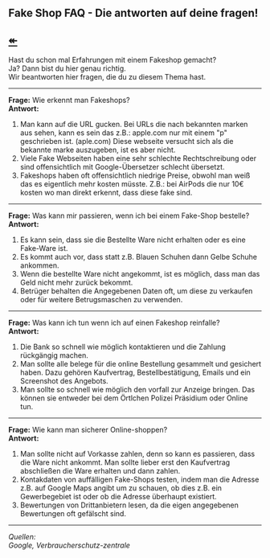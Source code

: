 ## Fake Shop FAQ - Die antworten auf deine fragen! 
## [↞](https://www.engineer66.tk)

Hast du schon mal Erfahrungen mit einem Fakeshop gemacht?  
Ja? Dann bist du hier genau richtig.  
Wir beantworten hier fragen, die du zu diesem Thema hast.  

-------------------------------------------------------------------------------------------------------------------------------

**Frage:** Wie erkennt man Fakeshops?    
**Antwort:**   
1. Man kann auf die URL gucken. Bei URLs die nach bekannten marken aus sehen, kann es sein das z.B.: apple.com nur mit einem  "p" geschrieben ist. (aple.com) Diese webseite versucht sich  als die bekannte marke auszugeben, ist es aber nicht.  
2. Viele Fake Webseiten haben eine sehr schlechte Rechtschreibung oder sind offensichtlich mit Google-Übersetzer schlecht übersetzt. 
3. Fakeshops haben oft offensichtlich niedrige Preise, obwohl man weiß das es eigentlich mehr kosten müsste. Z.B.: bei AirPods die nur 10€ kosten wo man direkt erkennt, dass diese fake sind.  

-------------------------------------------------------------------------------------------------------------------------------

**Frage:** Was kann mir passieren, wenn ich bei einem Fake-Shop bestelle?    
**Antwort:**     
1. Es kann sein, dass sie die Bestellte Ware nicht erhalten oder es eine Fake-Ware ist.  
2. Es kommt auch vor, dass statt z.B. Blauen Schuhen dann Gelbe Schuhe ankommen.  
3. Wenn die bestellte Ware nicht angekommt, ist es möglich, dass man das Geld nicht mehr zurück bekommt. 
4. Betrüger behalten die Angegebenen Daten oft, um diese zu verkaufen oder für weitere Betrugsmaschen zu verwenden. 

-------------------------------------------------------------------------------------------------------------------------------

**Frage:** Was kann ich tun wenn ich auf einen Fakeshop reinfalle?    
**Antwort:**         
1. Die Bank so schnell wie möglich kontaktieren und die Zahlung rückgängig machen.    
2. Man sollte alle belege für die online Bestellung gesammelt und gesichert haben. Dazu gehören Kaufvertrag, Bestellbestätigung, Emails und ein Screenshot des Angebots.     
3. Man sollte so schnell wie möglich den vorfall zur Anzeige bringen. Das können sie entweder bei dem Örtlchen Polizei Präsidium oder Online tun.  

-------------------------------------------------------------------------------------------------------------------------------

**Frage:** Wie kann man sicherer Online-shoppen?      
**Antwort:**   
1. Man sollte nicht auf Vorkasse zahlen, denn so kann es passieren, dass die Ware nicht ankommt. Man sollte lieber erst den Kaufvertrag abschließen die Ware erhalten und dann zahlen.  
2. Kontakdaten von auffälligen Fake-Shops testen, indem man die Adresse z.B. auf Google Maps angibt um zu schauen, ob dies z.B. ein Gewerbegebiet ist oder ob die Adresse überhaupt existiert.  
3. Bewertungen von Drittanbietern lesen, da die eigen angegebenen Bewertungen oft gefälscht sind.

-------------------------------------------------------------------------------------------------------------------------------

*Quellen:   
Google, Verbraucherschutz-zentrale*   
